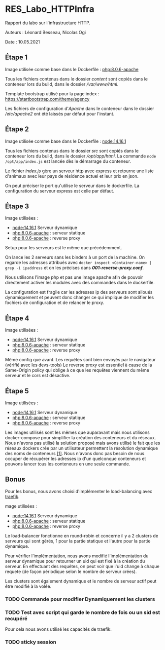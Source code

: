 # RES_Labo_HTTPInfra

Rapport du labo sur l'infrastructure HTTP.

Auteurs : Léonard Besseau, Nicolas Ogi

Date : 10.05.2021

## Étape 1 

Image utilisée comme base dans le Dockerfile : [php:8.0.6-apache](https://hub.docker.com/_/php)

Tous les fichiers contenus dans le dossier *content* sont copiés dans le conteneur lors du build, dans le dossier */var/www/html*.

Template bootstrap utilisé pour la page index : https://startbootstrap.com/theme/agency

Les fichiers de configuration d'*Apache* dans le conteneur dans le dossier */etc/apache2* ont été laissés par défaut pour l'instant.



## Étape 2

Image utilisée comme base dans le Dockerfile : [node:14.16.1](https://hub.docker.com/_/node)

Tous les fichiers contenus dans le dossier *src* sont copiés dans le conteneur lors du build, dans le dossier */opt/app/html*. La commande `node /opt/app/index.js` est lancée dès le démarrage du conteneur.

Le fichier *index.js* gère un serveur http avec express et retourne une liste d'animaux avec leur pays de résidence actuel et leur prix en json.

On peut préciser le port qu'utilise le serveur dans le dockerfile. La configuration du serveur express est celle par défaut.

## Étape 3

Image utilisées : 

- [node:14.16.1](https://hub.docker.com/_/node) Serveur dynamique
- [php:8.0.6-apache](https://hub.docker.com/_/php) : serveur statique
- [php:8.0.6-apache](https://hub.docker.com/_/php) : reverse proxy

Setup pour les serveurs est le même que précédemment.

On lance les 2 serveurs sans les binders à un port de la machine. On regarde les adresses attribués avec `docker inspect <Container-name> | grep -i ipaddress` et on les précises dans ***001-reverse-proxy.conf***. 

Nous utilisons l'image php et pas une image apache afin de pouvoir directement activer les modules avec des commandes dans le dockerfile.

La configuration est fragile car les adresses ip des serveurs sont alloués dynamiquement et peuvent donc changer ce qui implique de modifier les fochiers de configuration et de relancer le proxy.

## Étape 4

Image utilisées : 

- [node:14.16.1](https://hub.docker.com/_/node) Serveur dynamique
- [php:8.0.6-apache](https://hub.docker.com/_/php) : serveur statique
- [php:8.0.6-apache](https://hub.docker.com/_/php) : reverse proxy

Même config que avant.
Les requêtes sont bien envoyés par le navigateur (vérifié avec les devs-tools)
Le reverse proxy est essentiel à cause de la Same-Origin policy qui oblige à ce que les requêtes viennent du même serveur et le cors est désactive.

## Étape 5

Image utilisées : 

- [node:14.16.1](https://hub.docker.com/_/node) Serveur dynamique
- [php:8.0.6-apache](https://hub.docker.com/_/php) : serveur statique
- [php:8.0.6-apache](https://hub.docker.com/_/php) : reverse proxy

Les images utilisés sont les mêmes que auparavant mais nous utilisons docker-compose pour simplifier la création des conteneurs et du réseaux. Nous n'avons pas utilisé la solution proposé mais avons utilisé le fait que les réseaux dockers crée par un utilisateur permettent la résolution dynamique des noms de conteneurs [[1]](https://docs.docker.com/network/bridge/#differences-between-user-defined-bridges-and-the-default-bridge).
Nous n'avons donc pas besoin de nous occuper de récupérer les adresses ip d'un quelconque conteneurs et pouvons lancer tous les conteneurs en une seule commande.

## Bonus

Pour les bonus, nous avons choisi d'implémenter le load-balancing avec [traefik](https://traefik.io/). 

mage utilisées : 

- [node:14.16.1](https://hub.docker.com/_/node) Serveur dynamique
- [php:8.0.6-apache](https://hub.docker.com/_/php) : serveur statique
- [php:8.0.6-apache](https://hub.docker.com/_/traefik/) : reverse proxy

Le load-balancer fonctionne en round-robin et concerne il y a 2 clusters de serveurs qui sont gérés, 1 pour la partie statique et l'autre pour la partie dynamique.

Pour vérifier l'implémentation, nous avons modifié l'implémentation du serveur dynamique pour retourner un uid qui est fixé à la création du serveur. En effectuant des requêtes, on peut voir que l'uid change à chaque requete (de façon périodique selon le nombre de serveur crées).

Les clusters sont également dynamique et le nombre de serveur actif peut être modifié à la volée. 

### TODO Commande pour modifier Dynamiquement les clusters

### TODO Test avec script qui garde le nombre de fois ou un sid est recupéré

Pour cela nous avons utilisé les capacités de traefik.

### TODO sticky session

